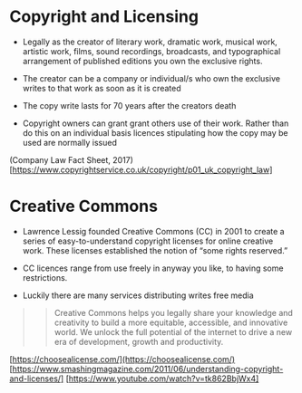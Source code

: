 
# Copyright and Licensing 

- Legally as the creator of literary work, dramatic work, musical work, artistic work, films, sound recordings, 
  broadcasts, and typographical arrangement of published editions you own the exclusive rights. 

- The creator can be a company or individual/s who own the exclusive writes to that work 
  as soon as it is created
  
- The copy write lasts for 70 years after the creators death

- Copyright owners can grant grant others use of their work. Rather than do this on an 
individual basis licences stipulating how the copy may be used are normally issued

(Company Law Fact Sheet, 2017)[https://www.copyrightservice.co.uk/copyright/p01_uk_copyright_law]


# Creative Commons 

- Lawrence Lessig founded Creative Commons (CC) in 2001 to create a 
  series of easy-to-understand copyright licenses for online creative work. 
  These licenses established the notion of “some rights reserved.”
  
- CC licences range from use freely in anyway you like, to having some restrictions.
  
-  Luckily there are many services distributing writes free media

>> Creative Commons helps you legally share your knowledge and 
creativity to build a more equitable, accessible, and innovative world. 
We unlock the full potential of the internet to drive a new era of development, 
growth and productivity.

[https://choosealicense.com/](https://choosealicense.com/)
[https://www.smashingmagazine.com/2011/06/understanding-copyright-and-licenses/]
[https://www.youtube.com/watch?v=tk862BbjWx4]